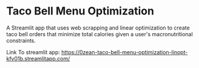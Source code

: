 # Taco Bell Menu Optimization
 A Streamlit app that uses web scrapping and linear optimization to create taco bell orders that minimize total calories given a user's macronutritional constraints.

Link To streamlit app: https://0zean-taco-bell-menu-optimization-linopt-kfv01b.streamlitapp.com/
